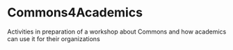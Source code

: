 # Commons4Academics
Activities in preparation of a workshop about Commons and how academics can use it for their organizations
